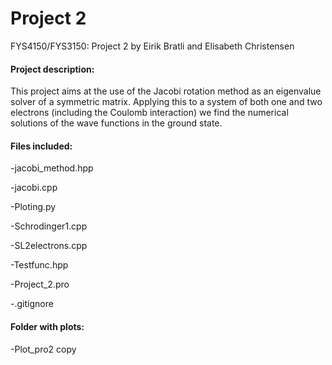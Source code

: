 # Project 2
FYS4150/FYS3150: Project 2 by Eirik Bratli and Elisabeth Christensen

#### Project description:
This project aims at the use of the Jacobi rotation method as an eigenvalue solver of a symmetric matrix. Applying this to a system of both one and two electrons (including the Coulomb interaction) we find the numerical solutions of the wave functions in the ground state.

#### Files included:

-jacobi_method.hpp

-jacobi.cpp 

-Ploting.py 

-Schrodinger1.cpp 

-SL2electrons.cpp 

-Testfunc.hpp

-Project_2.pro

-.gitignore

#### Folder with plots: 
-Plot_pro2 copy


